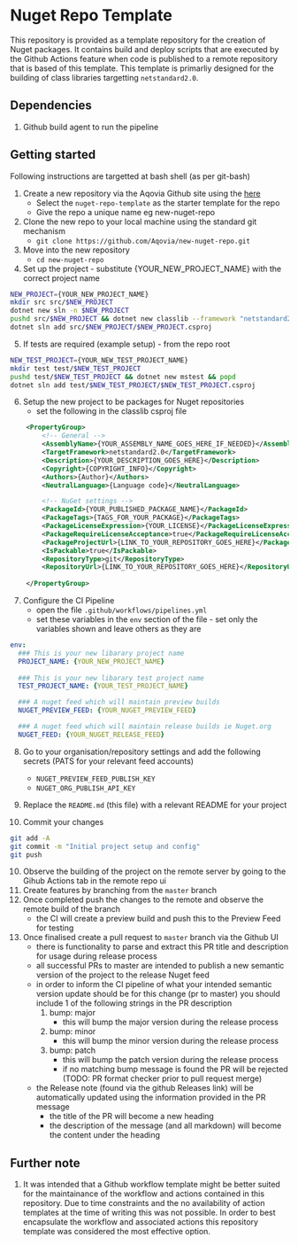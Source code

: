 # Nuget Repo Template

This repository is provided as a template repository for the creation of Nuget packages. It contains build and deploy scripts that are executed by the Github Actions feature when code is published to a remote repository that is based of this template. This template is primarliy designed for the building of class libraries targetting `netstandard2.0`.

## Dependencies
1. Github build agent to run the pipeline

## Getting started

Following instructions are targetted at bash shell (as per git-bash)

1. Create a new repository via the Aqovia Github site using the  [here](https://github.com/organizations/Aqovia/repositories/new)
    - Select the `nuget-repo-template` as the starter template for the repo
    - Give the repo a unique name eg new-nuget-repo
2. Clone the new repo to your local machine using the standard git mechanism
    - `git clone https://github.com/Aqovia/new-nuget-repo.git`
3. Move into the new repository
    - `cd new-nuget-repo`
4. Set up the project - substitute {YOUR_NEW_PROJECT_NAME} with the correct project name
```bash
NEW_PROJECT={YOUR_NEW_PROJECT_NAME}
mkdir src src/$NEW_PROJECT
dotnet new sln -n $NEW_PROJECT
pushd src/$NEW_PROJECT && dotnet new classlib --framework "netstandard2.0" && popd
dotnet sln add src/$NEW_PROJECT/$NEW_PROJECT.csproj
```
5. If tests are required (example setup) - from the repo root
```bash
NEW_TEST_PROJECT={YOUR_NEW_TEST_PROJECT_NAME}
mkdir test test/$NEW_TEST_PROJECT
pushd test/$NEW_TEST_PROJECT && dotnet new mstest && popd
dotnet sln add test/$NEW_TEST_PROJECT/$NEW_TEST_PROJECT.csproj
``` 
6. Setup the new project to be packages for Nuget repositories
    - set the following in the classlib csproj file
```xml
	<PropertyGroup>
		<!-- General -->
		<AssemblyName>{YOUR_ASSEMBLY_NAME_GOES_HERE_IF_NEEDED}</AssemblyName>
		<TargetFramework>netstandard2.0</TargetFramework>
		<Description>{YOUR_DESCRIPTION_GOES_HERE}</Description>
		<Copyright>{COPYRIGHT_INFO}</Copyright>
		<Authors>{Author}</Authors>
		<NeutralLanguage>{Language code}</NeutralLanguage>

		<!-- NuGet settings -->
		<PackageId>{YOUR_PUBLISHED_PACKAGE_NAME}</PackageId>
		<PackageTags>{TAGS_FOR_YOUR_PACKAGE}</PackageTags>
		<PackageLicenseExpression>{YOUR_LICENSE}</PackageLicenseExpression>
		<PackageRequireLicenseAcceptance>true</PackageRequireLicenseAcceptance>
		<PackageProjectUrl>{LINK_TO_YOUR_REPOSITORY_GOES_HERE}</PackageProjectUrl>
		<IsPackable>true</IsPackable>
		<RepositoryType>git</RepositoryType>
    	<RepositoryUrl>{LINK_TO_YOUR_REPOSITORY_GOES_HERE}</RepositoryUrl>
		
	</PropertyGroup>
```

7. Configure the CI Pipeline
    - open the file `.github/workflows/pipelines.yml`
    - set these variables in the `env` section of the file - set only the variables shown and leave others as they are
```yaml
env:
  ### This is your new libarary project name
  PROJECT_NAME: {YOUR_NEW_PROJECT_NAME}
  
  ### This is your new libarary test project name
  TEST_PROJECT_NAME: {YOUR_TEST_PROJECT_NAME}

  ### A nuget feed which will maintain preview builds
  NUGET_PREVIEW_FEED: {YOUR_NUGET_PREVIEW_FEED}

  ### A nuget feed which will maintain release builds ie Nuget.org
  NUGET_FEED: {YOUR_NUGET_RELEASE_FEED}
```

8. Go to your organisation/repository settings and add the following secrets (PATS for your relevant feed accounts)
    - `NUGET_PREVIEW_FEED_PUBLISH_KEY`
    - `NUGET_ORG_PUBLISH_API_KEY`

8. Replace the `README.md` (this file) with a relevant README for your project

9. Commit your changes
```bash
git add -A
git commit -m "Initial project setup and config"
git push
```
10. Observe the building of the project on the remote server by going to the Gihub Actions tab in the remote repo ui
11. Create features by branching from the `master` branch
12. Once completed push the changes to the remote and observe the remote build of the branch
    - the CI will create a preview build and push this to the Preview Feed for testing
13. Once finalised create a pull request to `master` branch via the Github UI
    - there is functionality to parse and extract this PR title and description for usage during release process
    - all successful PRs to master are intended to publish a new semantic version of the project to the release Nuget feed
    - in order to inform the CI pipeline of what your intended semantic version update should be for this change (pr to master) you should include 1 of the following strings in the PR description
        1. bump: major
            - this will bump the major version during the release process
        2. bump: minor
            - this will bump the minor version during the release process
        3. bump: patch
            - this will bump the patch version during the release process
            - if no matching bump message is found the PR will be rejected (TODO: PR format checker prior to pull request merge)
    - the Release note (found via the github Releases link) will be automatically updated using the information provided in the PR message
        - the title of the PR will become a new heading
        - the description of the message (and all markdown) will become the content under the heading

## Further note
1. It was intended that a Github workflow template might be better suited for the maintainance of the workflow and actions contained in this repository. Due to time constraints and the no availability of action templates at the time of writing this was not possible. In order to best encapsulate the workflow and associated actions this repository template was considered the most effective option. 






